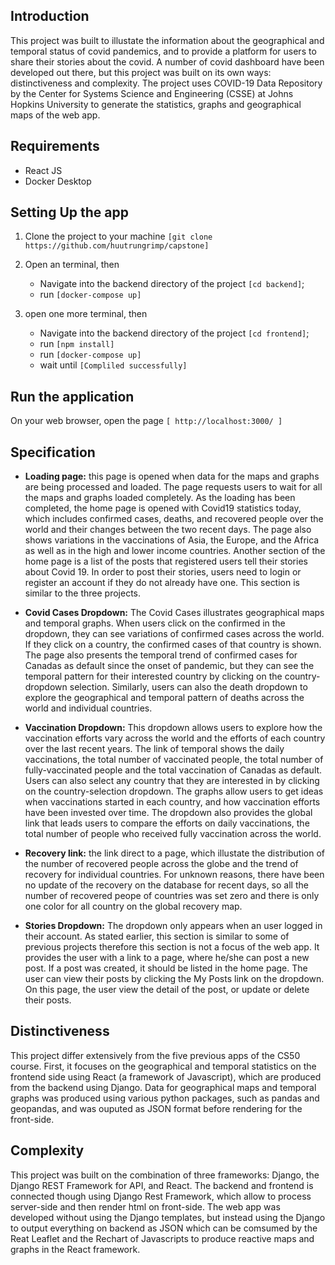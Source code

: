 ## Introduction

This project was built to illustate the information about the geographical and temporal status of covid pandemics, and to provide a platform for users to share their stories about the covid. A number of covid dashboard have been developed out there, but this project was built on its own ways: distinctiveness and complexity. The project uses COVID-19 Data Repository by the Center for Systems Science and Engineering (CSSE) at Johns Hopkins University to generate the statistics, graphs and geographical maps of the web app.

## Requirements
* React JS
* Docker Desktop

## Setting Up the app
1. Clone the project to your machine ```[git clone https://github.com/huutrungrimp/capstone]```
2. Open an terminal, then
      - Navigate into the backend directory of the project ```[cd backend]```;
      - run ```[docker-compose up]```

3. open one more terminal, then
      - Navigate into the backend directory of the project ```[cd frontend]```;
      - run ```[npm install]```
      - run ```[docker-compose up]```
      - wait until ```[Compliled successfully]```


## Run the application
On your web browser, open the page ```[ http://localhost:3000/ ] ```

## Specification

* **Loading page:** this page is opened when data for the maps and graphs are being processed and loaded. The page requests users to wait for all the maps and graphs loaded completely. As the loading has been completed, the home page is opened with Covid19 statistics today, which includes confirmed cases, deaths, and recovered people over the world and their changes between the two recent days. The page also shows variations in the vaccinations of Asia, the Europe, and the Africa as well as in the high and lower income countries. Another section of the home page is a list of the posts that registered users tell their stories about Covid 19. In order to post their stories, users need to login or register an account if they do not already have one. This section is similar to the three projects.
* **Covid Cases Dropdown:** The Covid Cases illustrates geographical maps and temporal graphs. When users click on the confirmed in the dropdown, they can see variations of confirmed cases across the world. If they click on a country, the confirmed cases of that country is shown. The page also presents the temporal trend of confirmed cases for Canadas as default since the onset of pandemic, but they can see the temporal pattern for their interested country by clicking on the country-dropdown selection. Similarly, users can also the death dropdown to explore the geographical and temporal pattern of deaths across the world and individual countries.

* **Vaccination Dropdown:** This dropdown allows users to explore how the vaccination efforts vary across the world and the efforts of each country over the last recent years. The link of temporal shows the daily vaccinations, the total number of vaccinated people, the total number of fully-vaccinated people and the total vaccination of Canadas as default. Users can also select any country that they are interested in by clicking on the country-selection dropdown. The graphs allow users to get ideas when vaccinations started in each country, and how vaccination efforts have been invested over time. The dropdown also provides the global link that leads users to compare the efforts on daily vaccinations, the total number of people who received fully vaccination across the world.

* **Recovery link:** the link direct to a page, which illustate the distribution of the number of recovered people across the globe and the trend of recovery for individual countries. For unknown reasons, there have been no update of the recovery on the database for recent days, so all the number of recovered peope of countries was set zero and there is only one color for all country on the global recovery map.

* **Stories Dropdown:** The dropdown only appears when an user logged in their account. As stated earlier, this section is similar to some of previous projects therefore this section is not a focus of the web app. It provides the user with a link to a page, where he/she can post a new post. If a post was created, it should be listed in the home page. The user can view their posts by clicking the My Posts link on the dropdown. On this page, the user view the detail of the post, or update or delete their posts.


## Distinctiveness 

This project differ extensively from the five previous apps of the CS50 course. First, it focuses on the geographical and temporal statistics on the frontend side using React (a framework of Javascript), which are produced from the backend using Django. Data for geographical maps and temporal graphs was produced using various python packages, such as pandas and geopandas, and was ouputed as JSON format before rendering for the front-side.

## Complexity
This project was built on the combination of three frameworks: Django, the Django REST Framework for API, and React. The backend and frontend is connected though using Django Rest Framework, which allow to process server-side and then render html on front-side. The web app was developed without using the Django templates, but instead using the Django to output everything on backend as JSON which can be comsumed by the Reat Leaflet and the Rechart of Javascripts to produce reactive maps and graphs in the React framework. 
